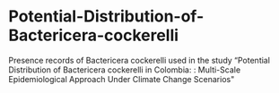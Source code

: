 # Potential-Distribution-of-Bactericera-cockerelli
Presence records of Bactericera cockerelli used in the study “Potential Distribution of Bactericera cockerelli in Colombia: : Multi-Scale Epidemiological Approach Under Climate Change Scenarios"
